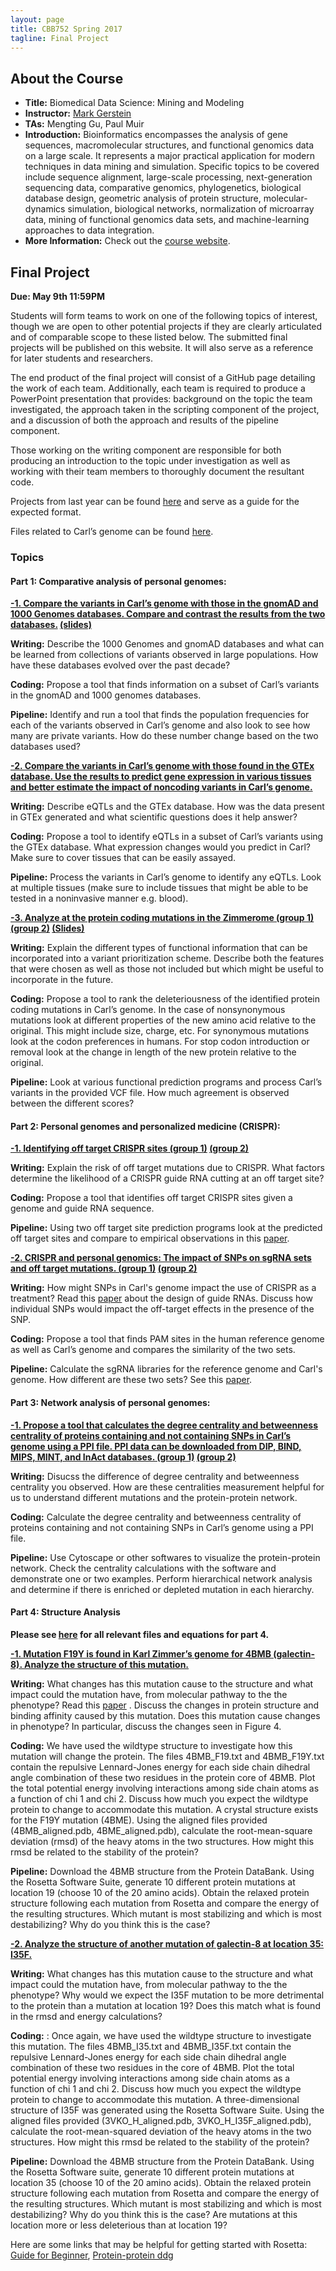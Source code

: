 ```yaml
---
layout: page
title: CBB752 Spring 2017
tagline: Final Project
---
```


About the Course
------------------
- **Title:** Biomedical Data Science: Mining and Modeling
- **Instructor:** [Mark Gerstein](<http://www.gersteinlab.org>)
- **TAs:** Mengting Gu, Paul Muir
- **Introduction:** Bioinformatics encompasses the analysis of gene sequences,
    macromolecular structures, and functional genomics data on a large scale. It
    represents a major practical application for modern techniques in data
    mining and simulation. Specific topics to be covered include sequence
    alignment, large-scale processing, next-generation sequencing data,
    comparative genomics, phylogenetics, biological database design, geometric
    analysis of protein structure, molecular-dynamics simulation, biological
    networks, normalization of microarray data, mining of functional genomics
    data sets, and machine-learning approaches to data integration.
- **More Information:** Check out the [course website](<http://cbb752b17.gersteinlab.org>).

Final Project
-----------------------

**Due: May 9th 11:59PM**

Students will form teams to work on one of the following topics of interest, though we are open to other potential projects if they are clearly articulated and of comparable scope to these listed below. The submitted final projects will be published on this website. It will also serve as a reference for later students and researchers.

The end product of the final project will consist of a GitHub page detailing the work of each team. Additionally, each team is required to produce a PowerPoint presentation that provides: background on the topic the team investigated, the approach taken in the scripting component of the project, and a discussion of both the approach and results of the pipeline component.

Those working on the writing component are responsible for both producing an introduction to the topic under investigation as well as working with their team members to thoroughly document the resultant code. 

Projects from last year can be found [here](<http://cbb752spring2016.github.io/>) and serve as a guide for the expected format.

Files related to Carl’s genome can be found [here](<https://zimmerome.gersteinlab.org/2016/05/06/part01_gerstein/>).

### Topics

#### Part 1: Comparative analysis of personal genomes:

**[-1. Compare the variants in Carl’s genome with those in the gnomAD and 1000 Genomes databases. Compare and contrast the results from the two databases.]({{site.url}}/team_1.1) [(slides)](https://github.com/CBB752Spring2017/final-project-1-1-team-1-1/raw/master/presentation_1-1.pdf)**

**Writing:** Describe the 1000 Genomes and gnomAD databases and what can be learned from collections of variants observed in large populations. How have these databases evolved over the past decade?

**Coding:** Propose a tool that finds information on a subset of Carl’s variants in the gnomAD and 1000 genomes databases.

**Pipeline:** Identify and run a tool that finds the population frequencies for each of the variants observed in Carl’s genome and also look to see how many are private variants. How do these number change based on the two databases used?


**[-2. Compare the variants in Carl’s genome with those found in the GTEx database. Use the results to predict gene expression in various tissues and better estimate the impact of noncoding variants in Carl’s genome.]({{site.url}}/team_1.2)**

**Writing:** Describe eQTLs and the GTEx database. How was the data present in GTEx generated and what scientific questions does it help answer?

**Coding:** Propose a tool to identify eQTLs in a subset of Carl’s variants using the GTEx database. What expression changes would you predict in Carl? Make sure to cover tissues that can be easily assayed.

**Pipeline:** Process the variants in Carl’s genome to identify any eQTLs. Look at multiple tissues (make sure to include tissues that might be able to be tested in a noninvasive manner e.g. blood).


**[-3. Analyze at the protein coding mutations in the Zimmerome (group 1)]({{site.url}}/team_1.3_1) [(group 2)]({{site.url}}/team_1.3_2) [(Slides)](https://github.com/CBB752Spring2017/final-project-3-1-team2-team-3-1-2/blob/master/Presentation_3.1.pptx?raw=true)**

**Writing:** Explain the different types of functional information that can be incorporated into a variant prioritization scheme. Describe both the features that were chosen as well as those not included but which might be useful to incorporate in the future.

**Coding:** Propose a tool to rank the deleteriousness of the identified protein coding mutations in Carl’s genome. In the case of nonsynonymous mutations look at different properties of the new amino acid relative to the original. This might include size, charge, etc. For synonymous mutations look at the codon preferences in humans. For stop codon introduction or removal look at the change in length of the new protein relative to the original.

**Pipeline:** Look at various functional prediction programs and process Carl’s variants in the provided VCF file. How much agreement is observed between the different scores?


#### Part 2: Personal genomes and personalized medicine (CRISPR):

**[-1. Identifying off target CRISPR sites (group 1)]({{site.url}}/team_2.1_1) [(group 2)]({{site.url}}/team_2.1_2)**

**Writing:** Explain the risk of off target mutations due to CRISPR. What factors determine the likelihood of a CRISPR guide RNA cutting at an off target site? 

**Coding:** Propose a tool that identifies off target CRISPR sites given a genome and guide RNA sequence.

**Pipeline:** Using two off target site prediction programs look at the predicted off target sites and compare to empirical observations in this [paper](<https://genomebiology.biomedcentral.com/articles/10.1186/s13059-016-1012-2>).


**[-2. CRISPR and personal genomics: The impact of SNPs on sgRNA sets and off target mutations. (group 1)]({{site.url}}/team_2.2_1) [(group 2)]({{site.url}}/team_2.2_2)** 

**Writing:** How might SNPs in Carl's genome impact the use of CRISPR as a treatment? Read this [paper](<http://palgrave.nature.com/nbt/journal/v34/n2/full/nbt.3437.html>) about the design of guide RNAs. Discuss how individual SNPs would impact the off-target effects in the presence of the SNP. 

**Coding:** Propose a tool that finds PAM sites in the human reference genome as well as Carl’s genome and compares the similarity of the two sets.

**Pipeline:** Calculate the sgRNA libraries for the reference genome and Carl's genome. How different are these two sets? See this [paper](<http://www.nature.com/nbt/journal/vaop/ncurrent/full/nbt.3804.html?WT.feed_name=subjects_genetics>).


#### Part 3: Network analysis of personal genomes:

**[-1. Propose a tool that calculates the degree centrality and betweenness centrality of proteins containing and not containing SNPs in Carl’s genome using a PPI file. PPI data can be downloaded from DIP, BIND, MIPS, MINT, and InAct databases. (group 1)]({{site.url}}/team_3.1_1) [(group 2)]({{site.url}}/team_3.1_2)**

**Writing:** Disucss the difference of degree centrality and betweenness centrality you observed. How are these centralities measurement helpful for us to understand different mutations and the protein-protein network.

**Coding:** Calculate the degree centrality and betweenness centrality of proteins containing and not containing SNPs in Carl’s genome using a PPI file.

**Pipeline:** Use Cytoscape or other softwares to visualize the protein-protein network. Check the centrality calculations with the software and demonstrate one or two examples. Perform hierarchical network analysis and determine if there is enriched or depleted mutation in each hierarchy.

#### Part 4: Structure Analysis
**Please see [here](<http://cbb752b17.gersteinlab.org/homework>) for all relevant files and equations for part 4.**

**[-1. Mutation F19Y is found in Karl Zimmer’s genome for 4BMB (galectin-8). Analyze the structure of this mutation.]({{site.url}}/team_4.1)**

**Writing:** What changes has this mutation cause to the structure and what impact could the mutation have, from molecular pathway to the the phenotype? Read this [paper](<http://onlinelibrary.wiley.com/doi/10.1111/febs.12716/abstract>) . Discuss the changes in protein structure and binding affinity caused by this mutation. Does this mutation cause changes in phenotype? In particular, discuss the changes seen in Figure 4.

**Coding:** We have used the wildtype structure to investigate how this mutation will change the protein. The files 4BMB_F19.txt and 4BMB_F19Y.txt contain the repulsive Lennard-Jones energy for each side chain dihedral angle combination of these two residues in the protein core of 4BMB. Plot the total potential energy involving interactions among side chain atoms as a function of chi 1 and chi 2. Discuss how much you expect the wildtype protein to change to accommodate this mutation.
A crystal structure exists for the F19Y mutation (4BME). Using the aligned files provided (4BMB_aligned.pdb, 4BME_aligned.pdb), calculate the root-mean-square deviation (rmsd) of the heavy atoms in the two structures. How might this rmsd be related to the stability of the protein?

**Pipeline:** Download the 4BMB structure from the Protein DataBank. Using the Rosetta Software Suite, generate 10 different protein mutations at location 19 (choose 10 of the 20 amino acids). Obtain the relaxed protein structure following each mutation from Rosetta and compare the energy of the resulting structures. Which mutant is most stabilizing and which is most destabilizing? Why do you think this is the case?

**[-2. Analyze the structure of another mutation of galectin-8 at location 35: I35F.]({{site.url}}/team_4.2)**

**Writing:** What changes has this mutation cause to the structure and what impact could the mutation have, from molecular pathway to the the phenotype? Why would we expect the I35F mutation to be more detrimental to the protein than a mutation at location 19? Does this match what is found in the rmsd and energy calculations?

**Coding:** : Once again, we have used the wildtype structure to investigate this mutation. The files 4BMB_I35.txt and 4BMB_I35F.txt contain the repulsive Lennard-Jones energy for each side chain dihedral angle combination of these two residues in the core of 4BMB. Plot the total potential energy involving interactions among side chain atoms as a function of chi 1 and chi 2. Discuss how much you expect the wildtype protein to change to accommodate this mutation. A three-dimensional structure of I35F was generated using the Rosetta Software Suite. Using the aligned files provided (3VKO_H_aligned.pdb, 3VKO_H_I35F_aligned.pdb), calculate the root-mean-squared deviation of the heavy atoms in the two structures. How might this rmsd be related to the stability of the protein?

**Pipeline:** Download the 4BMB structure from the Protein DataBank. Using the Rosetta Software suite, generate 10 different protein mutations at location 35 (choose 10 of the 20 amino acids). Obtain the relaxed protein structure following each mutation from Rosetta and compare the energy of the resulting structures. Which mutant is most stabilizing and which is most destabilizing? Why do you think this is the case? Are mutations at this location more or less deleterious than at location 19?


Here are some links that may be helpful for getting started with Rosetta: [Guide for Beginner](<http://2016.igem.org/wiki/images/5/59/Rosetta_Guide_for_the_iGEM_Beginner.pdf>), [Protein-protein ddg](<https://www.rosettacommons.org/demos/latest/public/calculate_protein_protein_ddg/README>)
 
